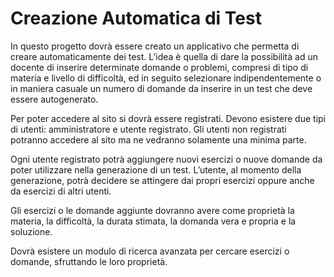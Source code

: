 # Creazione Automatica di Test
In questo progetto dovrà essere creato un applicativo che permetta di creare automaticamente dei test.
L’idea è quella di dare la possibilità ad un docente di inserire determinate domande o problemi, compresi di tipo di materia e livello di difficoltà, ed in seguito selezionare indipendentemente o in maniera casuale un numero di domande da inserire in un test che deve essere autogenerato.

Per poter accedere al sito si dovrà essere registrati. Devono esistere due tipi di utenti: amministratore e utente registrato. Gli utenti non registrati potranno accedere al sito ma ne vedranno solamente una minima parte.

Ogni utente registrato potrà aggiungere nuovi esercizi o nuove domande da poter utilizzare nella generazione di un test. L’utente, al momento della generazione, potrà decidere se attingere dai propri esercizi oppure anche da esercizi di altri utenti.

Gli esercizi o le domande aggiunte dovranno avere come proprietà la materia, la difficoltà, la durata stimata, la domanda vera e propria e la soluzione.

Dovrà esistere un modulo di ricerca avanzata per cercare esercizi o domande, sfruttando le loro proprietà.
